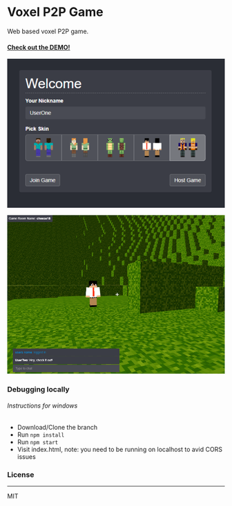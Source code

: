 # Voxel P2P Game

Web based voxel P2P game.

#### [Check out the DEMO!](http://voxel.samkirkland.com)

![GameMenu](preview/GameMenu.png)

![GamePlay](preview/GamePlay.png)


### Debugging locally
###### Instructions for windows
- Download/Clone the branch
- Run `npm install`
- Run `npm start`
- Visit index.html, note: you need to be running on localhost to avid CORS issues


### License
----

MIT